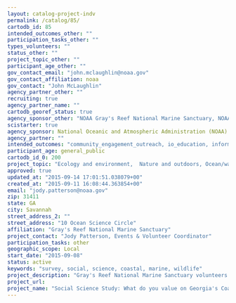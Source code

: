 ```yaml
---
layout: catalog-project-indv
permalink: /catalog/85/
cartodb_id: 85
intended_outcomes_other: ""
participation_tasks_other: ""
types_volunteers: ""
status_other: ""
project_topic_other: ""
participant_age_other: ""
gov_contact_email: "john.mclaughlin@noaa.gov"
gov_contact_affiliation: noaa
gov_contact: "John McLaughlin"
agency_partner_other: ""
recruiting: true
agency_partner_name: ""
cartodb_georef_status: true
agency_sponsor_other: "NOAA Gray's Reef National Marine Sanctuary, NOAA Sapelo Island NERR, NCCOS Hollings Marine Labratory"
scistarter: true
agency_sponsor: National Oceanic and Atmospheric Administration (NOAA)
agency_partner: ""
intended_outcomes: "community_engagement_outreach, io_education, inform_public_policy"
participant_age: general_public
cartodb_id_0: 200
project_topic: "Ecology and environment,  Nature and outdoors, Ocean/water and marine, Psychology"
approved: true
updated_at: "2015-09-14 17:01:51.038079+00"
created_at: "2015-09-11 16:08:44.363854+00"
email: "jody.patterson@noaa.gov"
zip: 31411
state: GA
city: Savannah
street_address_2: ""
street_address: "10 Ocean Science Circle"
affiliation: "Gray's Reef National Marine Sanctuary"
project_contact: "Jody Patterson, Events & Volunteer Coordinator"
participation_tasks: other
geographic_scope: Local
start_date: "2015-09-08"
status: active
keywords: "survey, social, science, coastal, marine, wildlife"
project_description: "Gray's Reef National Marine Sanctuary volunteers are invited to participate as surveyors conducting a confidential social science assessment of pedestrians at predetermined public interface points along the Georgia coast. NOAA is interested in determining the attitudes, knowledge, and perceptions of residents and users about the environmental condition of the Georgia coast, and determining where and how residents, users, and visitors value the Georgia coast. We will do this by surveying residents, visitors,anglers, boaters, hunters, bird watchers, campers, etc. at publicly accessible areas utilizing provided survey tools and methodology. This research study, prepared by the NOAA NCCOS Hollings Marine Laboratory for Gray's Reef National Marine Sanctuary and Sapelo Island National Estuarine Research Reserve, has been approved by the United States Office of Management and Budget (OMB Code:0648-0687)."
project_url: 
project_name: "Social Science Study: What do you value on Georgia's Coast? Measuring and Mapping the Social Values of Ecosystem Services off of Georgia's Coast"
---
```

